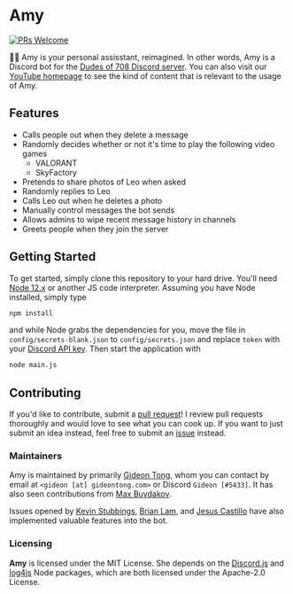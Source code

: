# Amy

[![PRs Welcome](https://img.shields.io/badge/PRs-welcome-brightgreen.svg?style=flat-square)](http://makeapullrequest.com)

🐱‍🏍 Amy is your personal assisstant, reimagined. In other words, Amy is a Discord bot for the [Dudes of 708 Discord server](https://discord.gg/WUGMTcZ). You can also visit our [YouTube homepage](https://www.youtube.com/channel/UCdbqUWT3_0WgybqNuCX9uJA) to see the kind of content that is relevant to the usage of Amy.

## Features

* Calls people out when they delete a message
* Randomly decides whether or not it's time to play the following video games
  * VALORANT
  * SkyFactory
* Pretends to share photos of Leo when asked
* Randomly replies to Leo
* Calls Leo out when he deletes a photo
* Manually control messages the bot sends
* Allows admins to wipe recent message history in channels
* Greets people when they join the server

## Getting Started

To get started, simply clone this repository to your hard drive. You'll need [Node 12.x](https://nodejs.org) or another JS code interpreter. Assuming you have Node installed, simply type

```bash
npm install
```

and while Node grabs the dependencies for you, move the file in `config/secrets-blank.json` to `config/secrets.json` and replace `token` with your [Discord API key](https://discord.com/developers/applications). Then start the application with

```bash
node main.js
```

## Contributing

If you'd like to contribute, submit a [pull request](https://github.com/gideontong/Amy/pulls)! I review pull requests thoroughly and would love to see what you can cook up. If you want to just submit an idea instead, feel free to submit an [issue](https://github.com/gideontong/Amy/issues) instead.

### Maintainers

Amy is maintained by primarily [Gideon Tong](https://gideontong.com), whom you can contact by email at `<gideon [at] gideontong.com>` or Discord `Gideon [#5433]`. It has also seen contributions from [Max Buydakov](https://github.com/mbuyd).

Issues opened by [Kevin Stubbings](https://github.com/Kwstubbs), [Brian Lam](https://github.com/brilam8), and [Jesus Castillo](https://github.com/oscillatingneutrino) have also implemented valuable features into the bot.

### Licensing

**Amy** is licensed under the MIT License. She depends on the [Discord.js](https://discord.js.org) and [log4js](https://github.com/log4js-node/log4js-node) Node packages, which are both licensed under the Apache-2.0 License.
